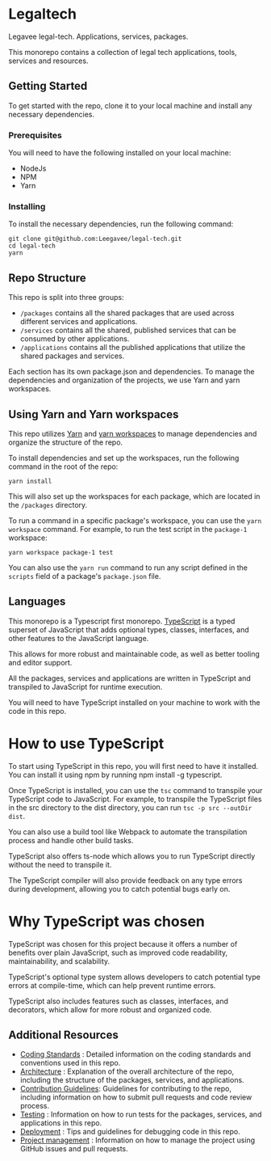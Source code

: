 # Legaltech
Legavee legal-tech. Applications, services, packages.

This monorepo contains a collection of legal tech applications, tools, services and resources.

## Getting Started

To get started with the repo, clone it to your local machine and install any necessary dependencies.

### Prerequisites

You will need to have the following installed on your local machine:

- NodeJs
- NPM
- Yarn

### Installing

To install the necessary dependencies, run the following command:

```
git clone git@github.com:Leegavee/legal-tech.git
cd legal-tech
yarn
```

## Repo Structure

This repo is split into three groups:

- `/packages` contains all the shared packages that are used across different services and applications.
- `/services` contains all the shared, published services that can be consumed by other applications.
- `/applications` contains all the published applications that utilize the shared packages and services.

Each section has its own package.json and dependencies. To manage the dependencies and organization of the projects, we use Yarn and yarn workspaces.

## Using Yarn and Yarn workspaces

This repo utilizes [Yarn](https://yarnpkg.com/) and [yarn workspaces](https://classic.yarnpkg.com/en/docs/workspaces/) to manage dependencies and organize the structure of the repo.

To install dependencies and set up the workspaces, run the following command in the root of the repo:

```
yarn install
```

This will also set up the workspaces for each package, which are located in the `/packages` directory.

To run a command in a specific package's workspace, you can use the `yarn workspace` command. For example, to run the test script in the `package-1` workspace:

```
yarn workspace package-1 test
```

You can also use the `yarn run` command to run any script defined in the `scripts` field of a package's `package.json` file.

## Languages

This monorepo is a Typescript first monorepo.  [TypeScript](https://www.typescriptlang.org/) is a typed superset of JavaScript that adds optional types, classes, interfaces, and other features to the JavaScript language.

This allows for more robust and maintainable code, as well as better tooling and editor support.

All the packages, services and applications are written in TypeScript and transpiled to JavaScript for runtime execution.

You will need to have TypeScript installed on your machine to work with the code in this repo.

# How to use TypeScript
To start using TypeScript in this repo, you will first need to have it installed. You can install it using npm by running npm install -g typescript.

Once TypeScript is installed, you can use the `tsc` command to transpile your TypeScript code to JavaScript. For example, to transpile the TypeScript files in the src directory to the dist directory, you can run `tsc -p src --outDir dist`.

You can also use a build tool like Webpack to automate the transpilation process and handle other build tasks.

TypeScript also offers ts-node which allows you to run TypeScript directly without the need to transpile it.

The TypeScript compiler will also provide feedback on any type errors during development, allowing you to catch potential bugs early on.

# Why TypeScript was chosen
TypeScript was chosen for this project because it offers a number of benefits over plain JavaScript, such as improved code readability, maintainability, and scalability.

TypeScript's optional type system allows developers to catch potential type errors at compile-time, which can help prevent runtime errors.

TypeScript also includes features such as classes, interfaces, and decorators, which allow for more robust and organized code.

## Additional Resources

- [Coding Standards](https://github.com/Leegavee/legal-tech/blob/main/docs/coding-standards.md) : Detailed information on the coding standards and conventions used in this repo.
- [Architecture](https://github.com/Leegavee/legal-tech/blob/main/docs/architecture/dayone-architecture.md) : Explanation of the overall architecture of the repo, including the structure of the packages, services, and applications.
- [Contribution Guidelines](https://github.com/Leegavee/legal-tech/blob/main/docs/contribution-guidelines.md): Guidelines for contributing to the repo, including information on how to submit pull requests and code review process.
- [Testing](https://github.com/Leegavee/legal-tech/blob/main/docs/testing.md) : Information on how to run tests for the packages, services, and applications in this repo.
- [Deployment](https://github.com/Leegavee/legal-tech/blob/main/docs/deployment.md) : Tips and guidelines for debugging code in this repo.
- [Project management](https://github.com/Leegavee/legal-tech/blob/main/docs/project-management.md) : Information on how to manage the project using GitHub issues and pull requests.


